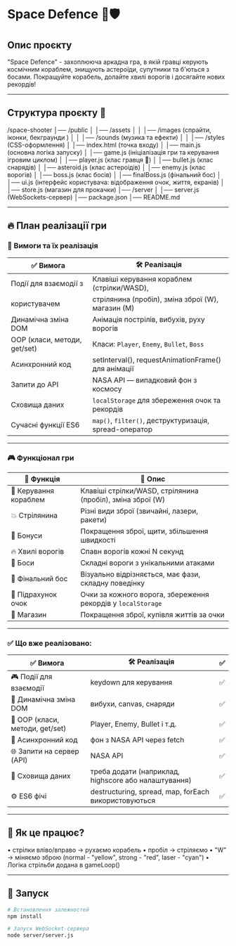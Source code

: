 # Space Defence 🚀🛡️

## Опис проєкту
"Space Defence" - захоплююча аркадна гра, в якій гравці керують космічним кораблем, знищують астероїди, супутники та б'ються з босами. Покращуйте корабель, долайте хвилі ворогів і досягайте нових рекордів!

---

## Структура проєкту 📂

/space-shooter 
│── /public 
│ │── /assets 
│ │ │── /images (спрайти, іконки, бекграунди ) 
│ │ │── /sounds (музика та ефекти) 
│ │ │── /styles (CSS-оформлення) 
│ │── index.html (точка входу)
│ │── main.js (основна логіка запуску) 
│ │── game.js (ініціалізація гри та керування ігровим циклом) 
│ │── player.js (клас гравця 🚀) 
│ │── bullet.js (клас снарядів)
│ │── asteroid.js (клас астероідів)
│ │── enemy.js (клас ворогів) 
│ │── boss.js (клас босів) 
│ │── finalBoss.js (фінальний бос) 
│ │── ui.js (інтерфейс користувача: відображення очок, життя, екранів) 
│ │── store.js (магазин для прокачки) 
│── /server 
│ │── server.js (WebSockets-сервер) 
│── package.json 
│── README.md

---

## 🔥 План реалізації гри

### 🎯 Вимоги та їх реалізація

| ✅ **Вимога**                 | 🛠 **Реалізація**                                      |
|-------------------------------|--------------------------------------------------------|
| Події для взаємодії з         | Клавіші керування кораблем (стрілки/WASD),             |
| користувачем                  | стрілянина (пробіл), зміна зброї (W),  магазин (М)     |
| Динамічна зміна DOM           | Анімація пострілів, вибухів, руху ворогів              |
| OOP (класи, методи, get/set)  | Класи: `Player`, `Enemy`, `Bullet`, `Boss`             |
| Асинхронний код               | setInterval(), requestAnimationFrame() для анімації    |
| Запити до API                 | NASA API — випадковий фон з космосу                    |
| Сховища даних                 |`localStorage` для збереження очок та рекордів          |
| Сучасні функції ES6           | `map()`, `filter()`, деструктуризація, spread-оператор |

---

### 🎮 Функціонал гри

| 📌 **Функція**                | 🎯 **Опис**                                                 |
|--------------------------------|-------------------------------------------------------------|
| 🚀 Керування кораблем         | Клавіші стрілки/WASD, стрілянина (пробіл), зміна зброї (W)   |
| 💥 Стрілянина                 | Різні види зброї (звичайні, лазери, ракети)                  |
| 🎁 Бонуси                     | Покращення зброї, щити, збільшення швидкості                 |
| 🔥 Хвилі ворогів              | Спавн ворогів кожні N секунд                                 |
| 👾 Боси                       | Складні вороги з унікальними атаками                         |
| 🧠 Фінальний бос              | Візуально відрізняється, має фази, складну поведінку         |
| 🎯 Підрахунок очок            | Очки за кожного ворога, збереження рекордів у `localStorage` |
| 🛒 Магазин                    | Покращення зброї, купівля життів за очки                     |


---

### ✅ Що вже реалізовано:

| ✅ **Вимога**                   | 🛠 **Реалізація**                                    |  ✅ |
|---------------------------------|------------------------------------------------------|------|
| 🎮 Події для взаємодії          | keydown для керування                                |  ✅ |
| 🧱 Динамічна зміна DOM          | вибухи, canvas, снаряди                              |  ✅ |
| 🧠 OOP (класи, методи, get/set) | Player, Enemy, Bullet і т.д.                         |  ✅ |
|  🔁 Асинхронний код             | фон з NASA API через fetch                           |  ✅ |
| 🌐 Запити на сервер (API)       | NASA API                                             |  ✅ |
| 💾 Сховища даних                | треба додати (наприклад, highscore або налаштування) |  ✅ |
| ⚙️ ES6 фічі                     | destructuring, spread, map, forEach використовуються |  ✅ |

---

## 📌 Як це працює?

•	стрілки вліво/вправо → рухаємо корабель
•	пробіл → стріляємо
•	"W" → міняємо зброю (normal - "yellow", strong - "red", laser - "cyan")
•	Логіка стрільби додана в gameLoop()

---

## 📌 Запуск

```bash
# Встановлення залежностей
npm install

# Запуск WebSocket-сервера
node server/server.js